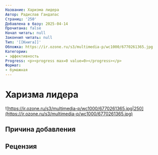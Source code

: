 ```yaml
---
Название: Харизма лидера
Автор: Радислав Гандапас
Страниц: '250'
Добавлена в базу: 2025-04-14
Прочитана: false
Начал читать: null
Закончил читать: null
Тип: '[[Книга]]'
Обложка: https://ir.ozone.ru/s3/multimedia-p/wc1000/6770261365.jpg
Категории:
- эффективность
Progress: <p><progress max=0 value=0></progress></p>
Формат:
- бумажная
---
```

# Харизма лидера

![https://ir.ozone.ru/s3/multimedia-p/wc1000/6770261365.jpg|250](https://ir.ozone.ru/s3/multimedia-p/wc1000/6770261365.jpg)

## Причина добавления


## Рецензия
